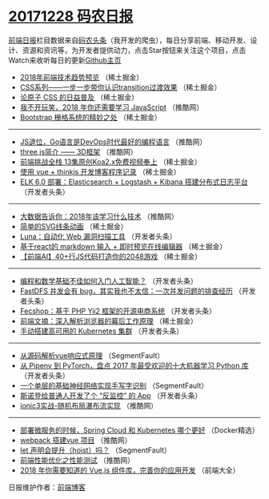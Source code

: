 # [20171228 码农日报](http://hao.caibaojian.com/date/2017/12/28)

[前端日报](http://caibaojian.com/c/news)栏目数据来自[码农头条](http://hao.caibaojian.com/)（我开发的爬虫），每日分享前端、移动开发、设计、资源和资讯等，为开发者提供动力，点击Star按钮来关注这个项目，点击Watch来收听每日的更新[Github主页](https://github.com/kujian/frontendDaily)
* [2018年前端技术趋势预览](http://hao.caibaojian.com/60988.html) （稀土掘金）
* [CSS系列——一步一步带你认识transition过渡效果](http://hao.caibaojian.com/60999.html) （稀土掘金）
* [论原子 CSS 的日益普及](http://hao.caibaojian.com/60990.html) （稀土掘金）
* [我不开玩笑，2018 年你还需要学习 JavaScript](http://hao.caibaojian.com/60974.html) （推酷网）
* [Bootstrap 栅格系统的精妙之处](http://hao.caibaojian.com/60998.html) （稀土掘金）

***
* [JS退位，Go语言是DevOps时代最好的编程语言](http://hao.caibaojian.com/60964.html) （推酷网）
* [three.js简介 —— 3D框架](http://hao.caibaojian.com/60975.html) （推酷网）
* [前端挑战全栈  13集原创Koa2.x免费视频奉上](http://hao.caibaojian.com/60987.html) （稀土掘金）
* [使用 vue + thinkjs 开发博客程序记录](http://hao.caibaojian.com/60991.html) （稀土掘金）
* [ELK 6.0 部署：Elasticsearch + Logstash + Kibana 搭建分布式日志平台](http://hao.caibaojian.com/60898.html) （开发者头条）

***
* [大数据告诉你：2018年该学习什么技术](http://hao.caibaojian.com/60961.html) （推酷网）
* [简单的SVG线条动画](http://hao.caibaojian.com/60995.html) （稀土掘金）
* [Luna：自动化 Web 漏洞扫描工具](http://hao.caibaojian.com/60902.html) （开发者头条）
* [基于react的 markdown 输入 + 即时预览在线编辑器](http://hao.caibaojian.com/60996.html) （稀土掘金）
* [【前端AI】40+行JS代码打造你的2048游戏](http://hao.caibaojian.com/60997.html) （稀土掘金）

***
* [编程和数学基础不佳如何入门人工智能？](http://hao.caibaojian.com/60905.html) （开发者头条）
* [FastDFS 并发会有 bug，其实我也不太信：一次并发问题的排查经历](http://hao.caibaojian.com/60908.html) （开发者头条）
* [Fecshop：基于 PHP Yii2 框架的开源电商系统](http://hao.caibaojian.com/60899.html) （开发者头条）
* [前端文摘：深入解析浏览器的幕后工作原理](http://hao.caibaojian.com/60993.html) （稀土掘金）
* [手动搭建高可用的 Kubernetes 集群](http://hao.caibaojian.com/60900.html) （开发者头条）

***
* [从源码解析vue响应式原理](http://hao.caibaojian.com/60930.html) （SegmentFault）
* [从 Pipenv 到 PyTorch，盘点 2017 年最受欢迎的十大机器学习 Python 库](http://hao.caibaojian.com/60912.html) （开发者头条）
* [一个单层的基础神经网络实现手写字识别](http://hao.caibaojian.com/60932.html) （SegmentFault）
* [斯诺登给普通人开发了个 “反监控” 的 App](http://hao.caibaojian.com/60903.html) （开发者头条）
* [ionic3实战-随机布局瀑布流实现](http://hao.caibaojian.com/60965.html) （推酷网）

***
* [部署微服务的时候，Spring Cloud 和 Kubernetes 哪个更好](http://hao.caibaojian.com/61061.html) （Docker精选）
* [webpack 搭建vue 项目](http://hao.caibaojian.com/60966.html) （推酷网）
* [let 声明会提升（hoist）吗？](http://hao.caibaojian.com/60935.html) （SegmentFault）
* [前端性能优化之性能测试](http://hao.caibaojian.com/60967.html) （推酷网）
* [2018 年你需要知道的 Vue.js 组件库，完善你的应用开发](http://hao.caibaojian.com/61063.html) （前端大全）

日报维护作者：[前端博客](http://caibaojian.com/) 
